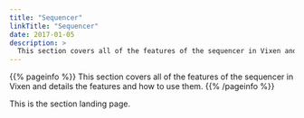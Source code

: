 ```yaml
---
title: "Sequencer"
linkTitle: "Sequencer"
date: 2017-01-05
description: >
  This section covers all of the features of the sequencer in Vixen and details the features and how to use them.
---
```


{{% pageinfo %}}
This section covers all of the features of the sequencer in Vixen and details the features and how to use them.
{{% /pageinfo %}}

This is the section landing page.
